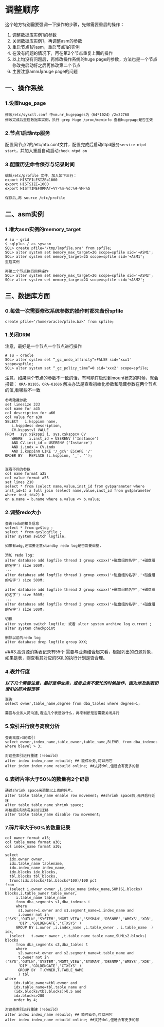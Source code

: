 # 调整顺序
这个地方特别需要强调一下操作的步骤，先做需要重启的操作：

1. 调整数据库实例1的参数
2. 关闭数据库实例1，再调整asm的参数
3. 重启节点1的asm，重启节点1的实例
4. 在没有问题的情况下，再在第2个节点重复上面的操作
5. 以上均没有问题后，再修改操作系统的huge page的参数，方法也是一个节点修改完启动好之后再修改第二个节点
6. 主要注意amm与huge page的问题

## 一、操作系统
### 1.设置huge_page
```
修改/etc/sysctl.conf 中vm.nr_hugepages为（64*1024）/2=32768
修改完成后重启数据库实例，执行 grep Huge /proc/meminfo 查看hugepage是否生效
```

### 2.节点1启动ntp服务

配置同节点2的/etc/ntp.conf文件，配置完成后启动ntpd服务`service ntpd start`，并加入重启自动启动`check ntpd on`


### 3.配置历史命令保存与记录时间
```
编辑/etc/profile 文件，加入如下三行：
export HISTFILESIZE=1000
export HISTSIZE=1000
export HISTTIMEFORMAT=%Y-%m-%d:%H-%M-%S

保存后,再 source /etc/profile
```

## 二、asm实例
### 1.增大asm实例的memory_target
```
# su - grid
$ sqlplus / as sysasm
SQL> create pfile='/tmp/lmpfile.ora' from spfile;
SQL> alter system set memory_max_target=2G scope=spfile sid='+ASM1';
SQL> alter system set memory_target=2G scope=spfile sid='+ASM1';
重启实例

再第二个节点执行同样操作
SQL> alter system set memory_max_target=2G scope=spfile sid='+ASM2';
SQL> alter system set memory_target=2G scope=spfile sid='+ASM2';
```

## 三、数据库方面
### 0.每做一次需要修改系统参数的操作时都先备份spfile
```
create pfile='/home/oracle/pfile.bak' from spfile;
```

### 1.关闭DRM
注意，最好是一个节点一个节点进行操作
```
# su - oracle
SQL> alter system set “_gc_undo_affinity”=FALSE sid='xxx1' scope=spfile;
SQL> alter system set “_gc_policy_time”=0 sid='xxx2' scope=spfile;
```

注意，如果两个节点的参数不一致的话，有可能在启动到mount状态的时候，就会报错：
`ORA-01105，ORA-01606`
解决办法是查看初始化参数和隐藏参数在两个节点的值,看哪些不一致
```
参考隐藏参数
set linesize 333
col name for a35
col description for a66
col value for a30
SELECT   i.ksppinm name,
   i.ksppdesc description,
   CV.ksppstvl VALUE
FROM   sys.x$ksppi i, sys.x$ksppcv CV
   WHERE   i.inst_id = USERENV ('Instance')
   AND CV.inst_id = USERENV ('Instance')
   AND i.indx = CV.indx
   AND i.ksppinm LIKE '/_gc%' ESCAPE '/'
ORDER BY   REPLACE (i.ksppinm, '_', '');


查看不同的参数
col name format a25
col value format a55
set lines 210
select * from (select name,value,inst_id from gv$parameter where inst_id=1) a full join (select name,value,inst_id from gv$parameter where inst_id=2) b
on a.name = b.name where a.value <> b.value;

```


### 2.调整redo大小
```
查询redo的相关信息
select * from gv$log ;
select * from gv$logfile ;
alter system switch logfile;

如果有adg,还需要注意standby redo log是否需要调整.

添加 redo log:
alter database add logfile thread 1 group xxxxx('+磁盘组的名字','+磁盘组的名字') size 500M;
...
alter database add logfile thread 1 group xxxxx('+磁盘组的名字','+磁盘组的名字') size 500M;

alter database add logfile thread 2 group xxxxx('+磁盘组的名字','+磁盘组的名字') size 500M;
...
alter database add logfile thread 2 group xxxxx('+磁盘组的名字','+磁盘组的名字') size 500M;

切换
alter system switch logfile; 或者 alter system archive log current ;
alter system checkpoint

删除以前的redo log
alter database drop logfile group XXX;
````

###3.高资源消耗表记录有55个
需要与业务结合起来看，根据列出的资源对象，如果是表，则查看其对应的SQL的执行计划是否合理。


### 4.表并行度
_**以下几个需要注意，最好是停业务，或者业务不繁忙的时候操作，因为涉及到表和索引的碎片整理等**_

```
查询
select owner,table_name,degree from dba_tables where degree>1;

需要与业务人员沟通,看这几个表是做什么，再来判断是否需要关闭并行
```

### 5.索引并行度与高度分析
```
查询高度>3的索引
select owner,index_name,table_owner,table_name,BLEVEL from dba_indexes where blevel > 3;

对这些索引进行重建（rebuild）
alter index index_name rebuild; ## 能停业务,可以用它
alter index index_name rebuild online; ##支持dml,但是会有更多的锁
```

### 6.表碎片率大于50%的数量有2个记录
```
通过shrink space来调整以上表的碎片。
alter table table_name enable row movement; ##shrink space前,先开启行迁移
alter table table_name shrink space;
再根据实际情况关闭行迁移
alter table table_name disable row movement;
```

### 7.碎片率大于50%的数量记录
```
col owner format a15;
col table_name format a30;
col index_name format a30;

select
  idx.owner owner,
  idx.table_name tablename,
  idx.index_name index_name,
  idx.blocks idx_blocks,
  tbl.blocks tbl_blocks,
  trunc(idx.blocks/tbl.blocks*100)/100 pct
from
  (select i.owner owner ,i.index_name index_name,SUM(S1.blocks) blocks,i.table_owner table_owner,
	 i.table_name table_name
	 from dba_segments s1,dba_indexes i
	 where
	  s1.owner=i.owner and s1.segment_name=i.index_name and
	  i.owner not in ('SYS','OUTLN','SYSTEM','MGMT_VIEW','SYSMAN','DBSNMP','WMSYS','XDB',
	  'DIP','GOLDENGATE','CTXSYS' )
	 GROUP BY i.owner ,i.index_name ,i.table_owner , i.table_name  ) idx,
  (select	t.owner owner ,t.table_name table_name,SUM(s2.blocks) blocks
	 from dba_segments s2,dba_tables t
	 where
	  s2.owner=t.owner and s2.segment_name=t.table_name and
	  t.owner not in ('SYS','OUTLN','SYSTEM','MGMT_VIEW','SYSMAN','DBSNMP','WMSYS','XDB',
	  'DIP','GOLDENGATE','CTXSYS' )
	  GROUP BY  T.OWNER,T.TABLE_NAME
	  ) tbl
where
	idx.table_owner=tbl.owner and
	idx.table_name=tbl.table_name and
	(idx.blocks/tbl.blocks)>0.5 and
	idx.blocks>200
	order by 4;

对这些索引进行重建（rebuild）
alter index index_name rebuild; ## 能停业务,可以用它
alter index index_name rebuild online; ##支持dml,但是会有更多的锁
```
